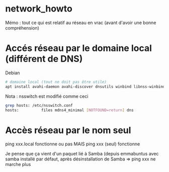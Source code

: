 # network_howto
Mémo : tout ce qui est relatif au réseau en vrac (avant d'avoir une bonne compréhension)

# Accés réseau par le domaine local (différent de DNS)
Debian
```sh
# domaine local (tout ne doit pas être utile)
apt install avahi-daemon avahi-discover dnsutils winbind libnss-winbind libnss-mdns
```
Nota : nsswitch est modifié comme ceci
```sh
grep hosts: /etc/nsswitch.conf 
hosts:          files mdns4_minimal [NOTFOUND=return] dns
```

# Accès réseau par le nom seul
ping xxx.local fonctionne ou pas MAIS ping xxx (seul) fonctionne

Je pense que ça vient d'un paquet lié à Samba (depuis emmabuntus avec samba installé par défaut, 
après désinstallation de Samba => ping xxx ne marche plus
